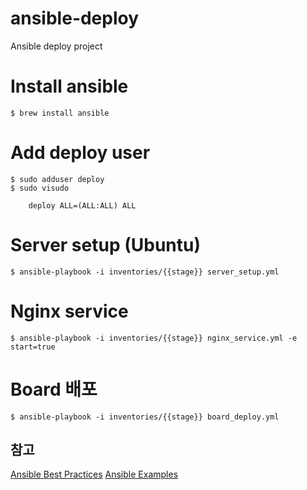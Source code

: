 # ansible-deploy
Ansible deploy project

# Install ansible
```
$ brew install ansible
```

# Add deploy user
```
$ sudo adduser deploy
$ sudo visudo

    deploy ALL=(ALL:ALL) ALL
```

# Server setup (Ubuntu)
```
$ ansible-playbook -i inventories/{{stage}} server_setup.yml
```

# Nginx service
```
$ ansible-playbook -i inventories/{{stage}} nginx_service.yml -e start=true
```

# Board 배포
```
$ ansible-playbook -i inventories/{{stage}} board_deploy.yml
```

## 참고
[Ansible Best Practices](http://docs.ansible.com/ansible/playbooks_best_practices.html)
[Ansible Examples](https://github.com/ansible/ansible-examples)